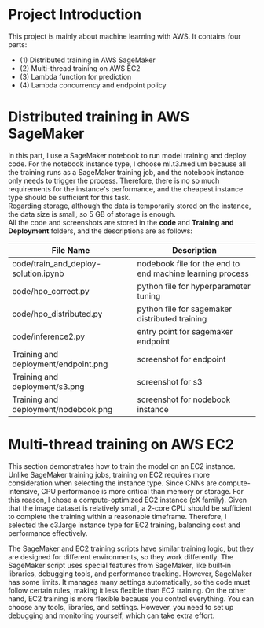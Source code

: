 # Project Introduction

This project is mainly about machine learning with AWS. It contains four parts:
 - (1) Distributed training in AWS SageMaker
 - (2) Multi-thread training on AWS EC2
 - (3) Lambda function for prediction
 - (4) Lambda concurrency and endpoint policy

# Distributed training in AWS SageMaker

In this part, I use a SageMaker notebook to run model training and deploy code. For the notebook instance type, I choose ml.t3.medium because all the training runs as a SageMaker training job, and the notebook instance only needs to trigger the process. Therefore, there is no so much requirements for the instance's performance, and the cheapest instance type should be sufficient for this task.<br/>
Regarding storage, although the data is temporarily stored on the instance, the data size is small, so 5 GB of storage is enough.<br/>
All the code and screenshots are stored in the **code** and **Training and Deployment** folders, and the descriptions are as follows:

| File Name | Description |
| --------- | ----------- |
| code/train_and_deploy-solution.ipynb | nodebook file for the end to end machine learning process |
| code/hpo_correct.py | python file for hyperparameter tuning |
| code/hpo_distributed.py | python file for sagemaker distributed training |
| code/inference2.py | entry point for sagemaker endpoint |
| Training and deployment/endpoint.png | screenshot for endpoint |
| Training and deployment/s3.png | screenshot for s3 |
| Training and deployment/nodebook.png | screenshot for nodebook instance |

# Multi-thread training on AWS EC2

This section demonstrates how to train the model on an EC2 instance. Unlike SageMaker training jobs, training on EC2 requires more consideration when selecting the instance type. Since CNNs are compute-intensive, CPU performance is more critical than memory or storage.
For this reason, I chose a compute-optimized EC2 instance (cX family). Given that the image dataset is relatively small, a 2-core CPU should be sufficient to complete the training within a reasonable timeframe. Therefore, I selected the c3.large instance type for EC2 training, balancing cost and performance effectively.

The SageMaker and EC2 training scripts have similar training logic, but they are designed for different environments, so they work differently.
The SageMaker script uses special features from SageMaker, like built-in libraries, debugging tools, and performance tracking. However, SageMaker has some limits. It manages many settings automatically, so the code must follow certain rules, making it less flexible than EC2 training.
On the other hand, EC2 training is more flexible because you control everything. You can choose any tools, libraries, and settings. However, you need to set up debugging and monitoring yourself, which can take extra effort.




